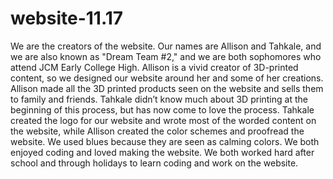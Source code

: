 # website-11.17

We are the creators of the website. Our names are Allison and Tahkale, and we are also known as "Dream Team #2," and we are both sophomores who attend JCM Early College High. Allison is a vivid creator of 3D-printed content, so we designed our website around her and some of her creations. Allison made all the 3D printed products seen on the website and sells them to family and friends. Tahkale didn’t know much about 3D printing at the beginning of this process, but has now come to love the process. Tahkale created the logo for our website and wrote most of the worded content on the website, while Allison created the color schemes and proofread the website. We used blues because they are seen as calming colors. We both enjoyed coding and loved making the website. We both worked hard after school and through holidays to learn coding and work on the website. 
